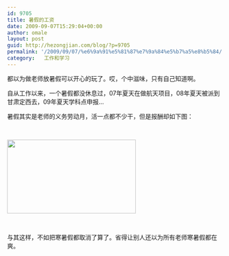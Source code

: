 ```yaml
---
id: 9705
title: 暑假的工资
date: 2009-09-07T15:29:04+00:00
author: omale
layout: post
guid: http://hezongjian.com/blog/?p=9705
permalink: '/2009/09/07/%e6%9a%91%e5%81%87%e7%9a%84%e5%b7%a5%e8%b5%84/'
category:   工作和学习  
---
```

都以为做老师放暑假可以开心的玩了。哎，个中滋味，只有自己知道啊。

自从工作以来，一个暑假都没休息过，07年夏天在做航天项目，08年夏天被派到甘肃定西去，09年夏天学科点申报&#8230;

暑假其实是老师的义务劳动月，活一点都不少干，但是报酬却如下图：

&nbsp;

[<img alt="" class="aligncenter size-medium wp-image-10273" height="172" src="/uploads/2009/09/SummerSalary-300x172.png" title="SummerSalary" width="300" />](/uploads/2009/09/SummerSalary.png)

&nbsp;

与其这样，不如把寒暑假都取消了算了。省得让别人还以为所有老师寒暑假都在爽。